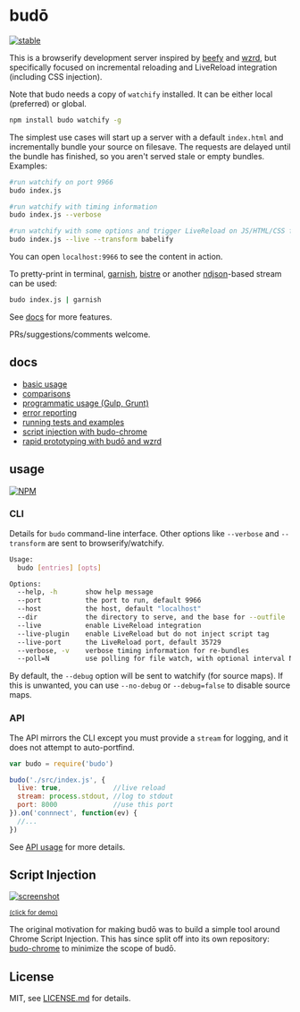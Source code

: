 # budō

[![stable](http://badges.github.io/stability-badges/dist/stable.svg)](http://github.com/badges/stability-badges)

This is a browserify development server inspired by [beefy](https://github.com/chrisdickinson/beefy) and [wzrd](https://github.com/maxogden/wzrd), but specifically focused on incremental reloading and LiveReload integration (including CSS injection).

Note that budo needs a copy of `watchify` installed. It can be either local (preferred) or global.

```sh
npm install budo watchify -g
```

The simplest use cases will start up a server with a default `index.html` and incrementally bundle your source on filesave. The requests are delayed until the bundle has finished, so you aren't served stale or empty bundles. Examples:

```sh
#run watchify on port 9966
budo index.js

#run watchify with timing information
budo index.js --verbose

#run watchify with some options and trigger LiveReload on JS/HTML/CSS file change
budo index.js --live --transform babelify
```

You can open `localhost:9966` to see the content in action.

To pretty-print in terminal, [garnish](https://github.com/mattdesl/garnish), [bistre](https://github.com/hughsk/bistre) or another [ndjson](http://ndjson.org)-based stream can be used:

```sh
budo index.js | garnish
```

See [docs](#docs) for more features.

PRs/suggestions/comments welcome.

## docs

- [basic usage](docs/basics.md)
- [comparisons](docs/comparisons.md)
- [programmatic usage (Gulp, Grunt)](docs/programmatic-usage.md)
- [error reporting](docs/errors.md)
- [running tests and examples](docs/tests-and-examples.md)
- [script injection with budo-chrome](https://github.com/mattdesl/budo-chrome)
- [rapid prototyping with budō and wzrd](http://mattdesl.svbtle.com/rapid-prototyping)

## usage

[![NPM](https://nodei.co/npm/budo.png)](https://www.npmjs.com/package/budo)

### CLI

Details for `budo` command-line interface. Other options like `--verbose` and `--transform` are sent to browserify/watchify. 

```sh
Usage:
  budo [entries] [opts]

Options:
  --help, -h       show help message
  --port           the port to run, default 9966
  --host           the host, default "localhost"
  --dir            the directory to serve, and the base for --outfile
  --live           enable LiveReload integration
  --live-plugin    enable LiveReload but do not inject script tag
  --live-port      the LiveReload port, default 35729
  --verbose, -v    verbose timing information for re-bundles
  --poll=N         use polling for file watch, with optional interval N
```

By default, the `--debug` option will be sent to watchify (for source maps). If this is unwanted, you can use `--no-debug` or `--debug=false` to disable source maps.

### API

The API mirrors the CLI except you must provide a `stream` for logging, and it does not attempt to auto-portfind. 

```js
var budo = require('budo')

budo('./src/index.js', {
  live: true,             //live reload
  stream: process.stdout, //log to stdout
  port: 8000              //use this port
}).on('connnect', function(ev) {
  //...
})
```

See [API usage](docs/programmatic-usage.md) for more details.

## Script Injection

[![screenshot](http://i.imgur.com/LJP7d9I.png)](https://www.youtube.com/watch?v=cfgeN3G_Gl0)

<sup>[(click for demo)](https://www.youtube.com/watch?v=cfgeN3G_Gl0)</sup>

The original motivation for making budō was to build a simple tool around Chrome Script Injection. This has since split off into its own repository: [budo-chrome](https://github.com/mattdesl/budo-chrome) to minimize the scope of budō. 

## License

MIT, see [LICENSE.md](http://github.com/mattdesl/budo/blob/master/LICENSE.md) for details.
